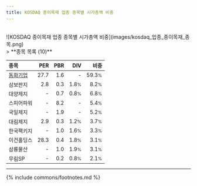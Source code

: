 ```yaml
---
title: KOSDAQ 종이목재 업종 종목별 시가총액 비중
---
```

<br>
![KOSDAQ 종이목재 업종 종목별 시가총액 비중](images/kosdaq_업종_종이목재_종목.png)
<br>
> **종목 목록 (10)**<a id="list"></a>

| **종목** | **PER** | **PBR** | **DIV** | **비중** |
| :------- | ------: | ------: | ------: | -------: |
| [동화기업](/025900/) | 27.7 | 1.6 | - | 59.3<small>%</small> |
| 삼보판지 | 2.8 | 0.3 | 1.8<small>%</small> | 8.2<small>%</small> |
| 대양제지 | - | 0.7 | 0.8<small>%</small> | 6.8<small>%</small> |
| 스피어파워 | - | 8.2 | - | 5.4<small>%</small> |
| 국일제지 | - | 1.9 | - | 5.2<small>%</small> |
| 대림제지 | 2.9 | 0.3 | 1.2<small>%</small> | 3.7<small>%</small> |
| 한국팩키지 | - | 1.0 | 1.6<small>%</small> | 3.3<small>%</small> |
| 이건홀딩스 | 28.3 | 0.4 | 1.8<small>%</small> | 3.1<small>%</small> |
| 삼륭물산 | - | 1.0 | 1.9<small>%</small> | 3.1<small>%</small> |
| 무림SP | - | 0.2 | 0.8<small>%</small> | 2.1<small>%</small> |

---
{% include commons/footnotes.md %}